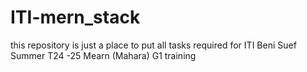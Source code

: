# ITI-mern_stack
this repository is just a place to put all tasks required for ITI Beni Suef Summer T24 -25 Mearn (Mahara) G1 training
